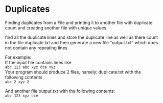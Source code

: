 # Duplicates
Finding duplicates from a File and printing it to another file with duplicate count and creating another file with unique values.<br>

find all the duplicate lines and store the duplicate line as well as there count in the file duplicate.txt and then generate a new file "output.txt" which does not contain any repeating lines. <br>

For example: <br>
If the input file contains lines like <br>
``
abc
123
abc
xyz
dce
xyz
``
<br>
Your program should produce 2 files, namely: duplicate.txt with the following contents <br>
``
abc 2
xyz 2
``

And another file output.txt with the following contents: <br>
``
abc
123
xyz
dce
``
